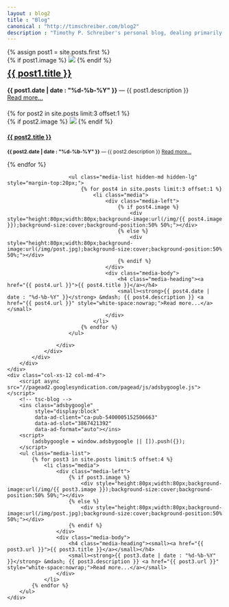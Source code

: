 ```yaml
---
layout : blog2
title : "Blog"
canonical : "http://timschreiber.com/blog2"
description : "Timothy P. Schreiber's personal blog, dealing primarily with software development, but also dabbling in songwriting, food, and gardening from time to time."
---
```


<div class="row">
	<div class="col-xs-12 col-md-8">
		<div class="row">
			<div class="col-xs-12">
				{% assign post1 = site.posts.first %}
				<div class="panel panel-default">
					{% if post1.image %}
						<a href="{{ post1.url }}"><img src="/img/{{ post1.image }}" class="img-rounded" style="max-width:100%" /></a>
					{% endif %}
					<div class="panel-body">
						<h2 style="margin-top:10px;"><a href="{{ post1.url }}">{{ post1.title }}</a></h2>
						<p><strong>{{ post1.date | date : "%d-%b-%Y" }}</strong> &mdash; {{ post1.description }} <a href="{{ post1.url }}" style="white-space:nowrap;">Read more...</a></p>
						<div class="row hidden-xs hidden-sm" style="margin-top:20px;">
						{% for post2 in site.posts limit:3 offset:1 %}
							<div class="col-xs-12 col-md-4">
								{% if post2.image %}
									<a href="{{ post2.url }}"><img src="/img/{{ post2.image }}" class="img-rounded" style="max-width:100%" /></a>
								{% endif %}
								<h4><a href="{{ post2.url }}">{{ post2.title }}</a></h4>
								<p><small><strong>{{ post2.date | date : "%d-%b-%Y" }}</strong> &mdash; {{ post2.description }} <a href="{{ post2.url }}" style="white-space:nowrap;">Read more...</a></small></p>
							</div>
						{% endfor %}
						</div>

						<ul class="media-list hidden-md hidden-lg" style="margin-top:20px;">
							{% for post4 in site.posts limit:3 offset:1 %}
								<li class="media">
									<div class="media-left">
										{% if post4.image %}
											<div style="height:80px;width:80px;background-image:url(/img/{{ post4.image }});background-size:cover;background-position:50% 50%;"></div>
										{% else %}
											<div style="height:80px;width:80px;background-image:url(/img/post.jpg);background-size:cover;background-position:50% 50%;"></div>
										{% endif %}
									</div>
									<div class="media-body">
										<h4 class="media-heading"><a href="{{ post4.url }}">{{ post4.title }}</a></h4>
										<small><strong>{{ post4.date | date : "%d-%b-%Y" }}</strong> &mdash; {{ post4.description }} <a href="{{ post4.url }}" style="white-space:nowrap;">Read more...</a></small>
									</div>
								</li>
							{% endfor %}
						</ul>

					</div>
				</div>
			</div>
		</div>
	</div>
	<div class="col-xs-12 col-md-4">
		<script async src="//pagead2.googlesyndication.com/pagead/js/adsbygoogle.js"></script>
		<!-- tsc-blog -->
		<ins class="adsbygoogle"
		     style="display:block"
		     data-ad-client="ca-pub-5400005152506663"
		     data-ad-slot="3867421392"
		     data-ad-format="auto"></ins>
		<script>
			(adsbygoogle = window.adsbygoogle || []).push({});
		</script>
		<ul class="media-list">
			{% for post3 in site.posts limit:5 offset:4 %}
				<li class="media">
					<div class="media-left">
						{% if post3.image %}
							<div style="height:80px;width:80px;background-image:url(/img/{{ post3.image }});background-size:cover;background-position:50% 50%;"></div>
						{% else %}
							<div style="height:80px;width:80px;background-image:url(/img/post.jpg);background-size:cover;background-position:50% 50%;"></div>
						{% endif %}
					</div>
					<div class="media-body">
						<h4 class="media-heading"><small><a href="{{ post3.url }}">{{ post3.title }}</a></small></h4>
						<small><strong>{{ post3.date | date : "%d-%b-%Y" }}</strong> &mdash; {{ post3.description }} <a href="{{ post3.url }}" style="white-space:nowrap;">Read more...</a></small>
					</div>
				</li>
			{% endfor %}
		</ul>
	</div>
</div>
